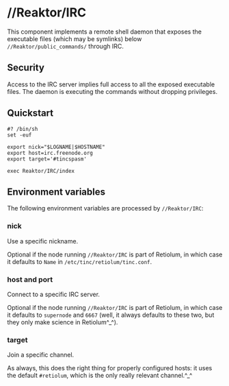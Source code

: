 # //Reaktor/IRC

This component implements a remote shell daemon that exposes the
executable files (which may be symlinks) below
`//Reaktor/public_commands/` through IRC.

## Security

Access to the IRC server implies full access to all the exposed executable
files.  The daemon is executing the commands without dropping privileges.

## Quickstart

    #? /bin/sh
    set -euf

    export nick="$LOGNAME|$HOSTNAME"
    export host=irc.freenode.org
    export target='#tincspasm'

    exec Reaktor/IRC/index

## Environment variables

The following environment variables are processed by `//Reaktor/IRC`:

### nick

Use a specific nickname.

Optional if the node running `//Reaktor/IRC` is part of Retiolum, in
which case it defaults to `Name` in `/etc/tinc/retiolum/tinc.conf`.

### host and port

Connect to a specific IRC server.

Optional if the node running `//Reaktor/IRC` is part of Retiolum, in
which case it defaults to `supernode` and `6667` (well, it always
defaults to these two, but they only make science in Retiolum^_^).

### target

Join a specific channel.

As always, this does the right thing for properly configured hosts: it
uses the default `#retiolum`, which is the only really relevant
channel.^_^

